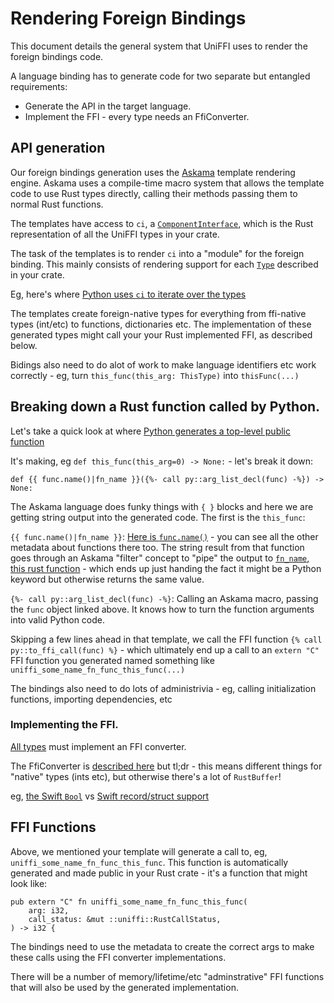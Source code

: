 # Rendering Foreign Bindings

This document details the general system that UniFFI uses to render the foreign bindings code.

A language binding has to generate code for two separate but entangled requirements:

* Generate the API in the target language.
* Implement the FFI - every type needs an FfiConverter.

## API generation

Our foreign bindings generation uses the [Askama](https://djc.github.io/askama/) template rendering engine. Askama uses
a compile-time macro system that allows the template code to use Rust types directly, calling their methods passing them
to normal Rust functions.

The templates have access to `ci`, a [`ComponentInterface`](https://github.com/mozilla/uniffi-rs/blob/main/uniffi_bindgen/src/interface/mod.rs), which is the Rust representation of all the UniFFI types in your crate.

The task of the templates is to render `ci` into a "module" for the foreign binding.  This mainly consists of rendering support for each [`Type`](https://github.com/mozilla/uniffi-rs/blob/main/uniffi_meta/src/types.rs) described in your crate.

Eg, here's where [Python uses `ci` to iterate over the types](https://github.com/mozilla/uniffi-rs/blob/884f7865f3367c494e9165e21c1255018577db01/uniffi_bindgen/src/bindings/python/templates/Types.py#L3)

The templates create foreign-native types for everything from ffi-native types (int/etc) to functions, dictionaries etc. The implementation of these generated types might call your your Rust implemented FFI, as described below.

Bidings also need to do alot of work to make language identifiers etc work correctly - eg, turn `this_func(this_arg: ThisType)` into `thisFunc(...)`

## Breaking down a Rust function called by Python.

Let's take a quick look at where [Python generates a top-level public function](https://github.com/mozilla/uniffi-rs/blob/884f7865f3367c494e9165e21c1255018577db01/uniffi_bindgen/src/bindings/python/templates/TopLevelFunctionTemplate.py#L37-L40+)

It's making, eg `def this_func(this_arg=0) -> None:` - let's break it down:

`def {{ func.name()|fn_name }}({%- call py::arg_list_decl(func) -%}) -> None:`

The Askama language does funky things with `{ }` blocks and here we are getting string output into the generated code. The first is the `this_func`:

`{{ func.name()|fn_name }}`: [Here is `func.name()`](https://github.com/mozilla/uniffi-rs/blob/884f7865f3367c494e9165e21c1255018577db01/uniffi_bindgen/src/interface/function.rs#L72) - you can see all the other metadata about functions there too.
The string result from that function goes through an Askama "filter" concept to "pipe" the output to [`fn_name`, this rust function](https://github.com/mozilla/uniffi-rs/blob/884f7865f3367c494e9165e21c1255018577db01/uniffi_bindgen/src/bindings/python/gen_python/mod.rs#L567) - which ends up just handing the fact it might be a Python keyword but otherwise returns the same value.

`{%- call py::arg_list_decl(func) -%}`: Calling an Askama macro, passing the `func` object linked above. It knows how to turn the function arguments into valid Python code.

Skipping a few lines ahead in that template, we call the FFI function `{% call py::to_ffi_call(func) %}` - which ultimately
end up a call to an `extern "C"` FFI function you generated named something like `uniffi_some_name_fn_func_this_func(...)`

The bindings also need to do lots of administrivia - eg, calling initialization functions, importing dependencies, etc

### Implementing the FFI.

[All types](https://github.com/mozilla/uniffi-rs/blob/884f7865f3367c494e9165e21c1255018577db01/uniffi_meta/src/types.rs#L62) must implement an FFI converter.

The FfiConverter is [described here](./lifting_and_lowering.md)
but tl;dr - this means different things for "native" types (ints etc), but otherwise there's a lot of `RustBuffer`!

eg, [the Swift `Bool`](https://github.com/mozilla/uniffi-rs/blob/884f7865f3367c494e9165e21c1255018577db01/uniffi_bindgen/src/bindings/swift/templates/BooleanHelper.swift#L1C39-L1C51) vs [Swift record/struct support](https://github.com/mozilla/uniffi-rs/blob/884f7865f3367c494e9165e21c1255018577db01/uniffi_bindgen/src/bindings/swift/templates/RecordTemplate.swift#L38)

## FFI Functions

Above, we mentioned your template will generate a call to, eg, `uniffi_some_name_fn_func_this_func`.
This function is automatically generated and made public in your Rust crate - it's a function that might look like:

```
pub extern "C" fn uniffi_some_name_fn_func_this_func(
    arg: i32,
    call_status: &mut ::uniffi::RustCallStatus,
) -> i32 {
```

The bindings need to use the metadata to create the correct args to make these calls using the FFI converter implementations.

There will be a number of memory/lifetime/etc "adminstrative" FFI functions that will also be used by the generated implementation.

